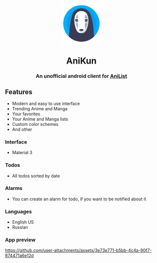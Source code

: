 <div align="center">

<img src="docs/app_icon.svg" width="128" height="128"/>

# AniKun

### An unofficial android client for [AniList](https://anilist.co/home)

</div>

## Features
- Modern and easy to use interface
- Trending Anime and Manga
- Your favorites
- Your Anime and Manga lists
- Custom color schemes
- And other
### Interface
- Material 3
### Todos
- All todos sorted by date
### Alarms
- You can create an alarm for todo, if you want to be notified about it
### Languages
- English US
- Russian
### App preview
https://github.com/user-attachments/assets/3e73e771-b5bb-4c4a-90f7-874471a6e12d